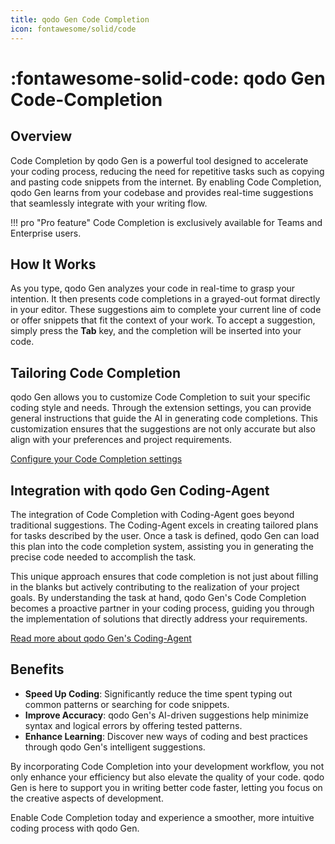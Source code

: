 ```yaml
---
title: qodo Gen Code Completion
icon: fontawesome/solid/code
---
```


# :fontawesome-solid-code: qodo Gen Code-Completion

## Overview

Code Completion by qodo Gen is a powerful tool designed to accelerate your coding process, reducing the need for repetitive tasks such as copying and pasting code snippets from the internet. By enabling Code Completion, qodo Gen learns from your codebase and provides real-time suggestions that seamlessly integrate with your writing flow.

!!! pro "Pro feature"
    Code Completion is exclusively available for Teams and Enterprise users.

## How It Works

As you type, qodo Gen analyzes your code in real-time to grasp your intention. It then presents code completions in a grayed-out format directly in your editor. These suggestions aim to complete your current line of code or offer snippets that fit the context of your work. To accept a suggestion, simply press the **Tab** key, and the completion will be inserted into your code.

## Tailoring Code Completion

qodo Gen allows you to customize Code Completion to suit your specific coding style and needs. Through the extension settings, you can provide general instructions that guide the AI in generating code completions. This customization ensures that the suggestions are not only accurate but also align with your preferences and project requirements.

[Configure your Code Completion settings](../installation/extension-settings.md)

## Integration with qodo Gen Coding-Agent

The integration of Code Completion with Coding-Agent goes beyond traditional suggestions. The Coding-Agent excels in creating tailored plans for tasks described by the user. Once a task is defined, qodo Gen can load this plan into the code completion system, assisting you in generating the precise code needed to accomplish the task.

This unique approach ensures that code completion is not just about filling in the blanks but actively contributing to the realization of your project goals. By understanding the task at hand, qodo Gen's Code Completion becomes a proactive partner in your coding process, guiding you through the implementation of solutions that directly address your requirements.

[Read more about qodo Gen's Coding-Agent](../chat/coding-agent.md)

## Benefits

- **Speed Up Coding**: Significantly reduce the time spent typing out common patterns or searching for code snippets.
- **Improve Accuracy**: qodo Gen's AI-driven suggestions help minimize syntax and logical errors by offering tested patterns.
- **Enhance Learning**: Discover new ways of coding and best practices through qodo Gen's intelligent suggestions.

By incorporating Code Completion into your development workflow, you not only enhance your efficiency but also elevate the quality of your code. qodo Gen is here to support you in writing better code faster, letting you focus on the creative aspects of development.

Enable Code Completion today and experience a smoother, more intuitive coding process with qodo Gen.
